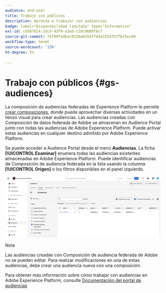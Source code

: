 ```yaml
---
audience: end-user
title: Trabajo con públicos
description: Aprenda a trabajar con audiencias
badge: label="Disponibilidad limitada" type="Informative"
exl-id: c6507624-1dc9-43f9-a3ad-c3dc9689f8c7
source-git-commit: 75f997e4b1c0338a635dff43e2254757fbc5ec69
workflow-type: tm+mt
source-wordcount: '158'
ht-degree: 5%

---
```


# Trabajo con públicos {#gs-audiences}

La composición de audiencias federadas de Experience Platform le permite [crear composiciones](../compositions/gs-compositions.md), donde puede aprovechar diversas actividades en un lienzo visual para crear audiencias. Las audiencias creadas con Composición de datos federada de Adobe se almacenan en Audience Portal junto con todas las audiencias de Adobe Experience Platform. Puede activar estas audiencias en cualquier destino admitido por Adobe Experience Platform.

Se puede acceder a Audience Portal desde el menú **Audiencias**. La ficha **[!UICONTROL Examinar]** enumera todas las audiencias existentes almacenadas en Adobe Experience Platform. Puede identificar audiencias de Composición de audiencia federada en la lista usando la columna **[!UICONTROL Origen]** o los filtros disponibles en el panel izquierdo.

![](assets/audiences-list.png)

>[!NOTE]
>
>Las audiencias creadas con Composición de audiencia federada de Adobe no se pueden editar. Para realizar modificaciones en una de estas audiencias, debe crear una audiencia nueva con una composición.

Para obtener más información sobre cómo trabajar con audiencias en Adobe Experience Platform, consulte [Documentación del portal de audiencias](https://experienceleague.adobe.com/en/docs/experience-platform/segmentation/ui/audience-portal)
